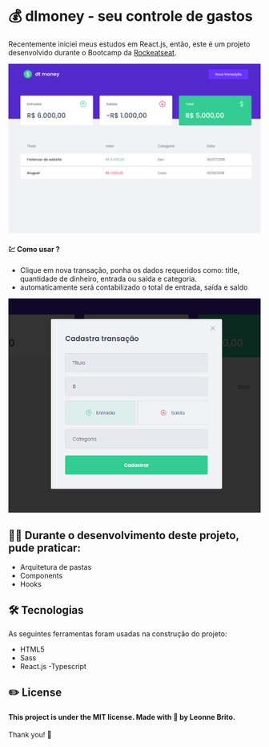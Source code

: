 # 💰 dlmoney - seu controle de gastos

Recentemente iniciei meus estudos em React.js, então, este é um projeto desenvolvido durante o
Bootcamp da [Rockeatseat](https://app.rocketseat.com.br).

<p align="center">
  <img src="./assest/dlmoney.png" />
</p>


#### 💹 Como usar ?

- Clique em nova transação, ponha os dados requeridos como: title, quantidade de dinheiro, entrada ou saída e categoria.
- automaticamente será contabilizado o total de entrada, saída e saldo
 

<p align="center">
  <img src="./assest/transicao.png" />
</p>




## 👩‍💻 Durante o desenvolvimento deste projeto, pude praticar:

- Arquitetura de pastas
- Components
- Hooks 


## 🛠 Tecnologias

As seguintes ferramentas foram usadas na construção do projeto:

- HTML5
- Sass
- React.js 
-Typescript


## ✏️ License

#### This project is under the MIT license. Made with 💖 by Leonne Brito.

Thank you! 🌠





